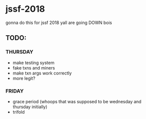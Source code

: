 # jssf-2018
gonna do this for jssf 2018
yall are going DOWN bois


## TODO:
### THURSDAY
- make testing system
- fake txns and miners
- make txn args work correctly
- more legit?
### FRIDAY
- grace period (whoops that was supposed to be wednesday and thursday initially)
- trifold
